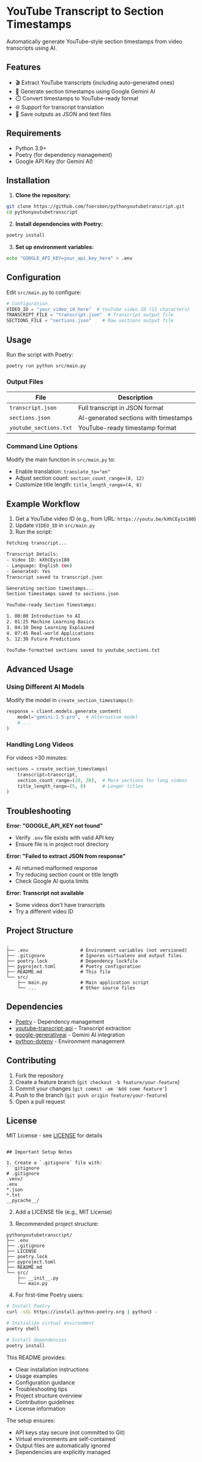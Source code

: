 # YouTube Transcript to Section Timestamps

Automatically generate YouTube-style section timestamps from video transcripts using AI.

## Features

- 🎬 Extract YouTube transcripts (including auto-generated ones)
- 🤖 Generate section timestamps using Google Gemini AI
- ⏱️ Convert timestamps to YouTube-ready format
- 🌐 Support for transcript translation
- 📁 Save outputs as JSON and text files

## Requirements

- Python 3.9+
- Poetry (for dependency management)
- Google API Key (for Gemini AI)

## Installation

1. **Clone the repository:**
```bash
git clone https://github.com/foersben/pythonyoutubetranscript.git
cd pythonyoutubetranscript
```

2. **Install dependencies with Poetry:**
```bash
poetry install
```

3. **Set up environment variables:**
```bash
echo "GOOGLE_API_KEY=your_api_key_here" > .env
```

## Configuration

Edit `src/main.py` to configure:
```python
# Configuration
VIDEO_ID = "your_video_id_here"  # YouTube video ID (11 characters)
TRANSCRIPT_FILE = "transcript.json"  # Transcript output file
SECTIONS_FILE = "sections.json"    # Raw sections output file
```

## Usage

Run the script with Poetry:
```bash
poetry run python src/main.py
```

### Output Files

| File | Description |
|------|-------------|
| `transcript.json` | Full transcript in JSON format |
| `sections.json` | AI-generated sections with timestamps |
| `youtube_sections.txt` | YouTube-ready timestamp format |

### Command Line Options
Modify the main function in `src/main.py` to:
- Enable translation: `translate_to="en"`
- Adjust section count: `section_count_range=(8, 12)`
- Customize title length: `title_length_range=(4, 6)`

## Example Workflow

1. Get a YouTube video ID (e.g., from URL: `https://youtu.be/kXhCEyix180`)
2. Update `VIDEO_ID` in `src/main.py`
3. Run the script:
```bash
Fetching transcript...

Transcript Details:
- Video ID: kXhCEyix180
- Language: English (en)
- Generated: Yes
Transcript saved to transcript.json

Generating section timestamps...
Section timestamps saved to sections.json

YouTube-ready Section Timestamps:

1. 00:00 Introduction to AI
2. 01:25 Machine Learning Basics
3. 04:10 Deep Learning Explained
4. 07:45 Real-world Applications
5. 12:30 Future Predictions

YouTube-formatted sections saved to youtube_sections.txt
```

## Advanced Usage

### Using Different AI Models
Modify the model in `create_section_timestamps()`:
```python
response = client.models.generate_content(
    model="gemini-1.5-pro",  # Alternative model
    # ...
)
```

### Handling Long Videos
For videos >30 minutes:
```python
sections = create_section_timestamps(
    transcript=transcript,
    section_count_range=(20, 30),  # More sections for long videos
    title_length_range=(5, 8)      # Longer titles
)
```

## Troubleshooting

**Error: "GOOGLE_API_KEY not found"**
- Verify `.env` file exists with valid API key
- Ensure file is in project root directory

**Error: "Failed to extract JSON from response"**
- AI returned malformed response
- Try reducing section count or title length
- Check Google AI quota limits

**Error: Transcript not available**
- Some videos don't have transcripts
- Try a different video ID

## Project Structure

```
.
├── .env                   # Environment variables (not versioned)
├── .gitignore             # Ignores virtualenv and output files
├── poetry.lock            # Dependency lockfile
├── pyproject.toml         # Poetry configuration
├── README.md              # This file
└── src/
    ├── main.py            # Main application script
    └── ...                # Other source files
```

## Dependencies

- [Poetry](https://python-poetry.org/) - Dependency management
- [youtube-transcript-api](https://pypi.org/project/youtube-transcript-api/) - Transcript extraction
- [google-generativeai](https://pypi.org/project/google-generativeai/) - Gemini AI integration
- [python-dotenv](https://pypi.org/project/python-dotenv/) - Environment management

## Contributing

1. Fork the repository
2. Create a feature branch (`git checkout -b feature/your-feature`)
3. Commit your changes (`git commit -am 'Add some feature'`)
4. Push to the branch (`git push origin feature/your-feature`)
5. Open a pull request

## License

MIT License - see [LICENSE](LICENSE) for details
```

## Important Setup Notes

1. Create a `.gitignore` file with:
```gitignore
# .gitignore
.venv/
.env
*.json
*.txt
__pycache__/
```

2. Add a LICENSE file (e.g., MIT License)

3. Recommended project structure:
```
pythonyoutubetranscript/
├── .env
├── .gitignore
├── LICENSE
├── poetry.lock
├── pyproject.toml
├── README.md
└── src/
    ├── __init__.py
    └── main.py
```

4. For first-time Poetry users:
```bash
# Install Poetry
curl -sSL https://install.python-poetry.org | python3 -

# Initialize virtual environment
poetry shell

# Install dependencies
poetry install
```

This README provides:
- Clear installation instructions
- Usage examples
- Configuration guidance
- Troubleshooting tips
- Project structure overview
- Contribution guidelines
- License information

The setup ensures:
- API keys stay secure (not committed to Git)
- Virtual environments are self-contained
- Output files are automatically ignored
- Dependencies are explicitly managed
